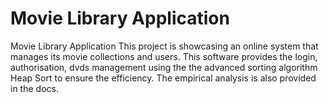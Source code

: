 # Movie Library Application
Movie Library Application
This project is showcasing an online system that manages its movie collections and users. This software provides the login, authorisation, dvds management using the the advanced sorting algorithm Heap Sort to ensure the efficiency. The empirical analysis is also provided in the docs.
